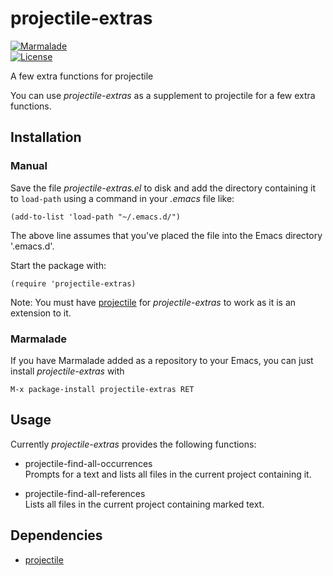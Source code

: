 # projectile-extras

[![Marmalade](https://img.shields.io/badge/marmalade-available-8A2A8B.svg)](https://marmalade-repo.org/packages/emacs-daily-events)  
[![License](https://img.shields.io/badge/LICENSE-GPL%20v3.0-blue.svg)](https://www.gnu.org/licenses/gpl.html)

A few extra functions for projectile

You can use *projectile-extras* as a supplement to projectile for a few extra functions.

## Installation

### Manual

Save the file *projectile-extras.el* to disk and add the directory containing it to `load-path` using a command in your *.emacs* file like:

    (add-to-list 'load-path "~/.emacs.d/")

The above line assumes that you've placed the file into the Emacs directory '.emacs.d'.

Start the package with:

    (require 'projectile-extras)

Note: You must have [projectile](https://github.com/bbatsov/projectile) for *projectile-extras* to work as it is an extension to it.

### Marmalade

If you have Marmalade added as a repository to your Emacs, you can just install *projectile-extras* with

    M-x package-install projectile-extras RET

## Usage

Currently *projectile-extras* provides the following functions:

 - projectile-find-all-occurrences  
Prompts for a text and lists all files in the current project containing it.
 
 - projectile-find-all-references  
Lists all files in the current project containing marked text.

## Dependencies

* [projectile](https://github.com/bbatsov/projectile)
